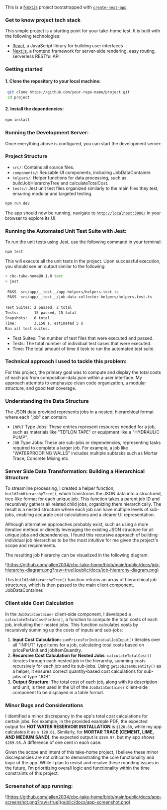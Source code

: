 This is a [Next.js](https://nextjs.org/) project bootstrapped with [
`create-next-app`](https://github.com/vercel/next.js/tree/canary/packages/create-next-app).

### Get to know project tech stack

This simple project is a starting point for your take-home test. It is built with the following technologies:

- [React](https://reactjs.org/), a JavaScript library for building user interfaces
- [Next.js](https://nextjs.org/), a frontend framework for server-side rendering, easy routing, serverless RESTful API

### Getting started

#### 1. Clone the repository to your local machine:

```bash
 git clone https://github.com/your-repo-name/project.git
 cd project
```

#### 2. Install the dependencies:

```bash
npm install
```

### Running the Development Server:

Once everything above is configured, you can start the development server:

### Project Structure

- `src/`: Contains all source files.
- `components/`: Reusable UI components, including JobDataContainer.
- `helpers/`: Helper functions for data processing, such as buildJobHierarchyTree and calculateTotalCost.
- `tests/`: Jest unit test files organized similarly to the main files they test, ensuring modular and targeted testing.

```bash
npm run dev
```

The app should now be running, navigate to [`http://localhost:3000/`](http://localhost:3000/) in your browser to explore
its UI.

### Running the Automated Unit Test Suite with Jest:

To run the unit tests using Jest, use the following command in your terminal:

```bash
npm test
```

This will execute all the unit tests in the project. Upon successful execution, you should see an output similar to the
following:

```bash
> cbc-take-home@0.1.0 test
> jest

 PASS  src/app/__test__/app-helpers/helpers.test.ts
 PASS  src/app/__test__/job-data-collector-helpers/helpers.test.ts

Test Suites: 2 passed, 2 total
Tests:       15 passed, 15 total
Snapshots:   0 total
Time:        3.158 s, estimated 5 s
Ran all test suites.
```

- Test Suites: The number of test files that were executed and passed.
- Tests: The total number of individual test cases that were executed.
- Time: The total amount of time it took to run the automated test suite.

### Technical approach I used to tackle this problem:

For this project, the primary goal was to compute and display the total costs of each job from
composition-data.json within a user interface. My approach attempts to emphasize clean code organization,
a modular structure, and good test coverage.

### Understanding the Data Structure

The JSON data provided represents jobs in a nested, hierarchical format where each "job" can contain:

- `INPUT` Type Jobs: These entries represent resources needed for a job, such as materials like "TEFLON TAPE" or
  equipment like a "HYDRAULIC PUMP".
- `JOB` Type Jobs: These are sub-jobs or dependencies, representing tasks required to complete a larger job. For
  example, a job like "WATERPROOFING WALLS" includes multiple subtasks such as Mortar Trace, Concrete Mixing etc.

### Server Side Data Transformation: Building a Hierarchical Structure

To streamline processing, I created a helper function, `buildJobHierarchyTree()`, which transforms the JSON data into a
structured, tree-like format for each unique job. This function takes a parent job ID and recursively gathers all
related child jobs, organizing them hierarchically. The result is a nested structure where each job can have multiple
levels of sub-jobs, enabling accurate cost calculations and a clearer UI representation.

Although alternative approaches probably exist, such as using a more iterative method or directly leveraging the existing JSON
structure for all unique jobs and dependencies, I found this recursive approach of building individual job hierarchies
to be the most intuitive for me given the project's scope and requirements.

The resulting job hierarchy can be visualized in the following diagram:

![https://github.com/jallen2034/cbc-take-home/blob/main/public/docs/job-hierarchy-diagram.png?raw=true](public/docs/job-hierarchy-diagram.png)

This `buildJobHierarchyTree()` function returns an array of hierarchical job structures, which is then passed to the
main client component, JobDataContainer.

### Client side Cost Calculation

In the `JobDataContainer` client-side component, I developed a `calculateTotalCostForJob()`, a function to compute the
total costs of each
job, including their nested jobs. This function calculates costs by recursively summing up the costs of inputs and
sub-jobs:

1. **Input Cost Calculation:** `sumPricesForIndividualJobInput()` iterates over all "INPUT" type items for a job,
   calculating total costs based on pricePerUnit and jobItemQuantity.
2. **Recursive Cost Calculation for Nested Jobs**: `calculateTotalCost()` iterates through each nested job in the
   hierarchy, summing costs recursively for each job and its sub-jobs. Using `getJobItemQuantity()` as a helper, it
   ensures correct quantity-based cost calculations for sub-jobs of type "JOB".
3. **Output Structure**: The total cost of each job, along with its description and unit, is then used in the UI of the
   `JobDataContainer` client-side component to be displayed in a table format.

### Minor Bugs and Considerations

I identified a minor discrepancy in the app's total cost calculations for certain jobs. For example, in the provided
example PDF, the expected output for **HOT WATER RESERVOIR INSTALLATION** is `$128.60`, while my app calculates it as `$
128.61`. Similarly, for **MORTAR TRACE (CEMENT, LIME, AND MEDIUM SAND)**, the expected output
is `$289.97`, but my app shows `$289.98`. A difference of one cent in each case.

Given the scope and intent of this take-home project, I believe these minor discrepancies are not critical to
demonstrating the core functionality and logic of the app. While I plan to revisit and resolve these rounding issues in
the future, I’m prioritizing overall logic and functionality within the time constraints of this project.

### Screenshot of app running:

![https://github.com/jallen2034/cbc-take-home/blob/main/public/docs/app-screenshot.png?raw=true](public/docs/app-screenshot.png)
